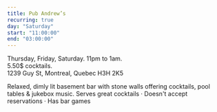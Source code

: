 ```yaml
---
title: Pub Andrew’s
recurring: true
day: "Saturday"
start: "11:00:00"
end: "03:00:00"
---
```


Thursday, Friday, Saturday. 11pm to 1am.<br>
5.50$ cocktails.<br>
1239 Guy St, Montreal, Quebec H3H 2K5

<!-- more -->

Relaxed, dimly lit basement bar with stone walls offering cocktails, pool tables & jukebox music. Serves great cocktails · Doesn't accept reservations · Has bar games